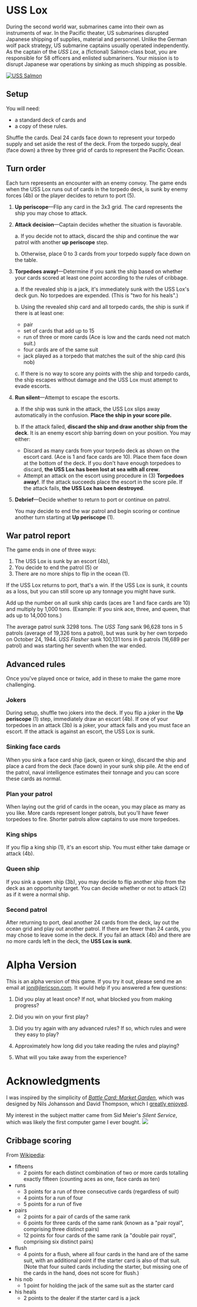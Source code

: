 # USS Lox

During the second world war, submarines came into their own as
instruments of war. In the Pacific theater, US submarines disrupted
Japanese shipping of supplies, material and personnel. Unlike the
German wolf pack strategy, US submarine captains usually operated
independently. As the captain of the _USS Lox_, a (fictional)
Salmon-class boat, you are responsible for 58 officers and enlisted
submariners. Your mission is to disrupt Japanese war operations by
sinking as much shipping as possible.

[![USS Salmon](uss-salmon.jpg)](http://www.navsource.org/archives/08/08182.htm)

## Setup

You will need:

* a standard deck of cards and
* a copy of these rules.

Shuffle the cards. Deal 24 cards face down to represent your torpedo
supply and set aside the rest of the deck. From the torpedo supply,
deal (face down) a three by three grid of cards to represent the
Pacific Ocean.

## Turn order

Each turn represents an encounter with an enemy convoy. The game ends
when the USS Lox runs out of cards in the torpedo deck, is sunk by
enemy forces (4b) or the player decides to return to port (5).

1. **Up periscope**&mdash;Flip any card in the 3x3 grid. The card
   represents the ship you may chose to attack.

2. **Attack decision**&mdash;Captain decides whether the situation is
   favorable.

    a. If you decide not to attack, discard the ship and continue the
    war patrol with another **up periscope** step.
   
    b. Otherwise, place 0 to 3 cards from your torpedo supply face down
    on the table.

3. **Torpedoes away!**&mdash;Determine if you sank the ship based on
   whether your cards scored at least one point according to the rules of
   cribbage.

    a. If the revealed ship is a jack, it's immediately sunk with the
    USS Lox's deck gun. No torpedoes are expended. (This is "two for
    his heals".)

    b. Using the revealed ship card and all torpedo cards, the ship is
     sunk if there is at least one: 
     
     * pair
     * set of cards that add up to 15
     * run of three or more cards (Ace is low and the cards need not match suit.)
     * four cards are of the same suit
     * jack played as a torpedo that matches the suit of the ship card (his nob)
     
   c. If there is no way to score any points with the ship and torpedo
   cards, the ship escapes without damage and the USS Lox must attempt
   to evade escorts.

4. **Run silent**&mdash;Attempt to escape the escorts.

   a. If the ship was sunk in the attack, the USS Lox slips away
   automatically in the confusion. **Place the ship in your score
   pile.**
   
   b. If the attack failed, **discard the ship and draw another ship
   from the deck**. It is an enemy escort ship barring down on your
   position. You may either:
      * Discard as many cards from your torpedo deck as shown on the
        escort card. (Ace is 1 and face cards are 10). Place them face
        down at the bottom of the deck. If you don't have enough
        torpedoes to discard, **the USS Lox has been lost at sea with
        all crew**.
      * Attempt an attack on the escort using procedure in (3)
        **Torpedoes away!**. If the attack succeeds place the escort
        in the score pile. If the attack fails, **the USS Lox has been
        destroyed**.

5. **Debrief**&mdash;Decide whether to return to port or continue on
   patrol.
   
   You may decide to end the war patrol and begin scoring or continue
   another turn starting at **Up periscope** (1).
    
## War patrol report

The game ends in one of three ways:

1. The USS Lox is sunk by an escort (4b),
2. You decide to end the patrol (5) or
3. There are no more ships to flip in the ocean (1).

If the USS Lox returns to port, that's a win. If the USS Lox is sunk,
it counts as a loss, but you can still score up any tonnage you might
have sunk.

Add up the number on all sunk ship cards (aces are 1 and face cards
are 10) and multiply by 1,000 tons. (Example: If you sink ace, three,
and queen, that ads up to 14,000 tons.)

The average patrol sunk 3298 tons. The _USS Tang_ sank 96,628 tons in
5 patrols (average of 19,326 tons a patrol), but was sunk by her own
torpedo on October 24, 1944. _USS Flasher_ sank 100,131 tons in 6
patrols (16,689 per patrol) and was starting her seventh when the war
ended.

## Advanced rules

Once you've played once or twice, add in these to make the game more
challenging.

### Jokers

During setup, shuffle two jokers into the deck. If you flip a joker in
the **Up periscope** (1) step, immediately draw an escort (4b). If one
of your torpedoes in an attack (3b) is a joker, your attack fails and
you must face an escort. If the attack is against an escort, the USS
Lox is sunk.

### Sinking face cards

When you sink a face card ship (jack, queen or king), discard the ship
and place a card from the deck (face down) in your sunk ship pile. At
the end of the patrol, naval intelligence estimates their tonnage and
you can score these cards as normal.

### Plan your patrol

When laying out the grid of cards in the ocean, you may place as many
as you like. More cards represent longer patrols, but you'll have
fewer torpedoes to fire. Shorter patrols allow captains to use more
torpedoes.

### King ships

If you flip a king ship (1), it's an escort ship. You must either take
damage or attack (4b).

### Queen ship

If you sink a queen ship (3b), you may decide to flip another ship
from the deck as an opportunity target. You can decide whether or not
to attack (2) as if it were a normal ship.

### Second patrol

After returning to port, deal another 24 cards from the deck, lay out
the ocean grid and play out another patrol. If there are fewer than 24
cards, you may chose to leave some in the deck. If you fail an attack
(4b) and there are no more cards left in the deck, the **USS Lox is
sunk**.

# Alpha Version

This is an alpha version of this game. If you try it out, please send
me an email at jon@jlericson.com. It would help if you answered a few
questions:

1. Did you play at least once? If not, what blocked you from making
   progress?
   
2. Did you win on your first play?

3. Did you try again with any advanced rules? If so, which rules and
   were they easy to play?
   
4. Approximately how long did you take reading the rules and playing?

5. What will you take away from the experience?


# Acknowledgments

I was inspired by the simplicity of [_Battle Card: Market
Garden_](https://boardgamegeek.com/boardgame/377068/battle-card-market-garden),
which was designed by Nils Johansson and David Thompson, which I
[greatly
enjoyed](https://jlericson.com/2023/01/20/market_garden.html).

My interest in the subject matter came from Sid Meier's _Silent
Service_, which was likely the first computer game I ever bought.
![](MacArthur_map.jpg)


## Cribbage scoring

From [Wikipedia](https://en.wikipedia.org/wiki/Rules_of_cribbage#The_show):

* fifteens
  * 2 points for each distinct combination of two or more cards totalling exactly fifteen (counting aces as one, face cards as ten)
* runs
  * 3 points for a run of three consecutive cards (regardless of suit)
  * 4 points for a run of four
  * 5 points for a run of five
* pairs
  * 2 points for a pair of cards of the same rank
  * 6 points for three cards of the same rank (known as a "pair royal", comprising three distinct pairs)
  * 12 points for four cards of the same rank (a "double pair royal", comprising six distinct pairs)
* flush
  * 4 points for a flush, where all four cards in the hand are of the same suit, with an additional point if the starter card is also of that suit. (Note that four suited cards including the starter, but missing one of the cards in the hand, does not score for flush.)
* his nob
  * 1 point for holding the jack of the same suit as the starter card
* his heals
  * 2 points to the dealer if the starter card is a jack
